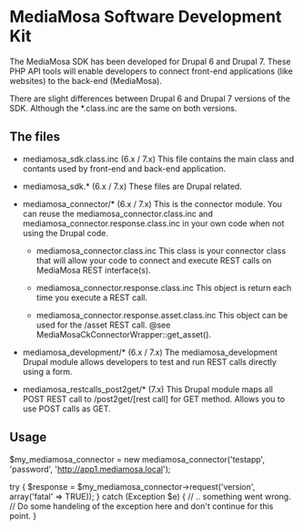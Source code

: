 MediaMosa Software Development Kit
==================================

The MediaMosa SDK has been developed for Drupal 6 and Drupal 7. These PHP API tools will enable developers to connect front-end applications (like websites) to the back-end (MediaMosa).

There are slight differences between Drupal 6 and Drupal 7 versions of the SDK. Although the *.class.inc are the same on both versions.


The files
---------

- mediamosa_sdk.class.inc (6.x / 7.x)
  This file contains the main class and contants used by front-end and back-end application.

- mediamosa_sdk.* (6.x / 7.x)
  These files are Drupal related.

- mediamosa_connector/* (6.x / 7.x)
  This is the connector module. You can reuse the mediamosa_connector.class.inc and mediamosa_connector.response.class.inc in your own code when not using the Drupal code.

  - mediamosa_connector.class.inc
    This class is your connector class that will allow your code to connect and execute REST calls on MediaMosa REST interface(s).

  - mediamosa_connector.response.class.inc
    This object is return each time you execute a REST call.

  - mediamosa_connector.response.asset.class.inc
    This object can be used for the /asset REST call. @see MediaMosaCkConnectorWrapper::get_asset().

- mediamosa_development/* (6.x / 7.x)
  The mediamosa_development Drupal module allows developers to test and run REST calls directly using a form.

- mediamosa_restcalls_post2get/* (7.x)
  This Drupal module maps all POST REST call to /post2get/[rest call] for GET method. Allows you to use POST calls as GET.


Usage
-----
$my_mediamosa_connector = new mediamosa_connector('testapp', 'password', 'http://app1.mediamosa.local');

try {
  $response = $my_mediamosa_connector->request('version', array('fatal' => TRUE));
}
catch (Exception $e) {
  // .. something went wrong.
  // Do some handeling of the exception here and don't continue for this point.
}

